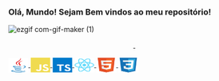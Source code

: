 ### Olá, Mundo! Sejam Bem vindos ao meu repositório!
![ezgif com-gif-maker (1)](https://user-images.githubusercontent.com/82036301/134776992-6bbd3543-3d9e-42c6-ade3-48502508324b.gif)

<div align="center">
  <a href="https://github.com/Marco-coutinho">
  <img height="180em" src=""/>
  <img height="180em" src=""/>
</div>
  
       
 
<div style="display: inline_block"><br>
  <img align="center" alt="cout-CSS" height="30" width="40" src="https://raw.githubusercontent.com/devicons/devicon/master/icons/java/java-original.svg">
  <img align="center" alt="cout-Js" height="30" width="40" src="https://raw.githubusercontent.com/devicons/devicon/master/icons/javascript/javascript-plain.svg">
  <img align="center" alt="cout-Ts" height="30" width="40" src="https://raw.githubusercontent.com/devicons/devicon/master/icons/typescript/typescript-plain.svg">
  <img align="center" alt="cout-React" height="30" width="40" src="https://raw.githubusercontent.com/devicons/devicon/master/icons/react/react-original.svg">
  <img align="center" alt="cout-HTML" height="30" width="40" src="https://raw.githubusercontent.com/devicons/devicon/master/icons/html5/html5-original.svg">
  <img align="center" alt="cout-CSS" height="30" width="40" src="https://raw.githubusercontent.com/devicons/devicon/master/icons/css3/css3-original.svg">
 
</div>
